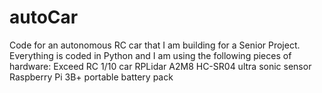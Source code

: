 # autoCar
Code for an autonomous RC car that I am building for a Senior Project.
Everything is coded in Python and I am using the following pieces of hardware:
Exceed RC 1/10 car
RPLidar A2M8
HC-SR04 ultra sonic sensor
Raspberry Pi 3B+
portable battery pack

